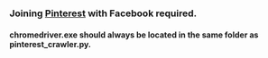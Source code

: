 ### Joining [Pinterest](https://www.pinterest.co.kr/) with Facebook required.
#### chromedriver.exe should always be located in the same folder as pinterest_crawler.py.

